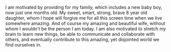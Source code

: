 I am motivated by providing for my family, which includes a new baby boy,
now just one months old.  My sweet, smart, strong, brave 8 year old daughter,
whom I hope will forgive me for all this screen time when we live somewhere amazing.
And of course my amazing and beautiful wife, without whom I wouldn't be the person
I am today.  I am also motivated to stretch my brain to learn new things, be able to
communicate and collaborate with others, and eventually contribute to this amazing,
yet disjointed world we find ourselves in.  
